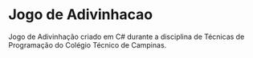 # Jogo de Adivinhacao
 Jogo de Adivinhação criado em C# durante a disciplina de Técnicas de Programação do Colégio Técnico de Campinas.
